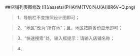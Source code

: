 ##店铺列表图修改
![](/assets/(PHAYM{TV0I%U(A{I8R6V~Q.png)

> 1、导航栏不变按照设计图即可；

> 2、“地区”改为“所在地”；且，地区按照省份显示即可；

> 3、“快速搜索”处，输入框提示：请输入店铺名称；

> 4、
